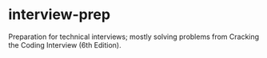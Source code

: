 # interview-prep
Preparation for technical interviews; mostly solving problems from Cracking the Coding Interview (6th Edition).

